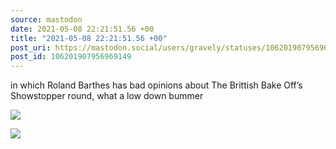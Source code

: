 ```yaml
---
source: mastodon
date: 2021-05-08 22:21:51.56 +00
title: "2021-05-08 22:21:51.56 +00"
post_uri: https://mastodon.social/users/gravely/statuses/106201907956969149
post_id: 106201907956969149
---
```

in which Roland Barthes has bad opinions about The Brittish Bake Off’s Showstopper round, what a low down bummer


![](/images/106201907670598457.jpg)

![](/images/106201907915120772.jpg)

